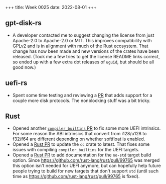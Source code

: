 +++
title: Week 0025
date: 2022-08-01
+++

## gpt-disk-rs

* A developer contacted me to suggest changing the license from just
  Apache-2.0 to Apache-2.0 or MIT. This improves compatibility with
  GPLv2 and is in alignment with much of the Rust ecosystem. That change
  has now been made and new versions of the crates have been
  released. (Took me a few tries to get the license README links
  correct, so ended up with a few extra dot releases of `uguid`, but
  should be all good now.)
  
## uefi-rs

* Spent some time testing and reviewing a
  [PR](https://github.com/rust-osdev/uefi-rs/pull/467) that adds support
  for a couple more disk protocols. The nonblocking stuff was a bit tricky.

## Rust

* Opened another [`compiler_builtins`
  PR](https://github.com/rust-lang/compiler-builtins/pull/486) to fix
  some more UEFI intrinsics. For some reason the ABI intrinsics that
  convert from i128/u128 to f32/f64 are different depending on whether
  softfloat is enabled.
* Opened a [Rust PR](https://github.com/rust-lang/rust/pull/100117) to
  update the `cc` crate to latest. That fixes some issues with compiling
  `compiler_builtins` for the UEFI targets.
* Opened a [Rust PR](https://github.com/rust-lang/rust/pull/100038) to
  add documentation for the `no-std` target build option. Since
  <https://github.com/rust-lang/rust/pull/99765> was merged this option
  isn't needed for UEFI anymore, but can hopefully help future people
  trying to build for new targets that don't support `std` (until such
  time as <https://github.com/rust-lang/rust/pull/99765> is fixed).

